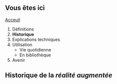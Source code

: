 ## Vous êtes ici

[Acceuil](Introduction.md)

1. Définitions
2. **Historique**
3. Explications techniques
4. Utilisation
   * Vie quotidienne
   * En bibliothèque
5. Avenir


## Historique de la *réalité augmentée*
